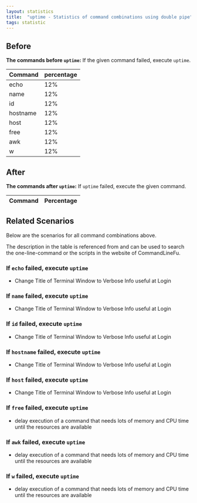 ```yaml
---
layout: statistics
title:  "uptime - Statistics of command combinations using double pipe"
tags: statistic
---
```


## Before

__The commands before `uptime`:__ If the given command failed, execute `uptime`.

| Command | percentage |
|--------|--------|
| echo | 12% |
| name | 12% |
| id | 12% |
| hostname | 12% |
| host | 12% |
| free | 12% |
| awk | 12% |
| w | 12% |



## After

__The commands after `uptime`:__ If `uptime` failed, execute the given command.

| Command | Percentage | 
|-------|--------|



## Related Scenarios

Below are the scenarios for all command combinations above.

The description in the table is referenced from and can be used to search the one-line-command or the scripts in the website of CommandLineFu.


### If `echo` failed, execute `uptime`

- Change Title of Terminal Window to Verbose Info useful at Login

            
### If `name` failed, execute `uptime`

- Change Title of Terminal Window to Verbose Info useful at Login

            
### If `id` failed, execute `uptime`

- Change Title of Terminal Window to Verbose Info useful at Login

            
### If `hostname` failed, execute `uptime`

- Change Title of Terminal Window to Verbose Info useful at Login

            
### If `host` failed, execute `uptime`

- Change Title of Terminal Window to Verbose Info useful at Login

            
### If `free` failed, execute `uptime`

- delay execution of a command that needs lots of memory and CPU time until the resources are available

            
### If `awk` failed, execute `uptime`

- delay execution of a command that needs lots of memory and CPU time until the resources are available

            
### If `w` failed, execute `uptime`

- delay execution of a command that needs lots of memory and CPU time until the resources are available

            


